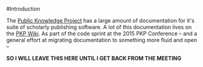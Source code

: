 #Introduction

The [Public Knowledge Project](http://pkp.sfu.ca) has a large amount of documentation for it's suite of scholarly publishing software. A lot of this documentation lives on the [PKP Wiki](http://pkp.sfu.ca/wiki/index.php?title=Main_Page). As part of the code sprint at the 2015 PKP Conference – and a general effort at migrating documentation to something more fluid and open –   

**SO I WILL LEAVE THIS HERE UNTIL I GET BACK FROM THE MEETING**
